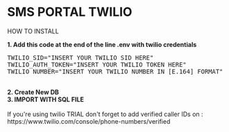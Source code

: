 # SMS PORTAL TWILIO 

HOW TO INSTALL


<b>1. Add this code at the end of the line .env with twilio credentials</b>
<pre>
TWILIO_SID="INSERT YOUR TWILIO SID HERE"
TWILIO_AUTH_TOKEN="INSERT YOUR TWILIO TOKEN HERE"
TWILIO_NUMBER="INSERT YOUR TWILIO NUMBER IN [E.164] FORMAT"
</pre>
<br>
<b>2. Create New DB</b> <br>
<b>3. IMPORT WITH SQL FILE </b>
<br><br>
If you're using twilio TRIAL don't forget to add verified caller IDs on : <br>
https://www.twilio.com/console/phone-numbers/verified
